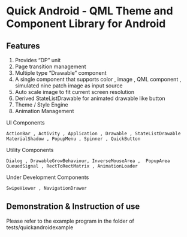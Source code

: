 Quick Android - QML Theme and Component Library for Android
===========================================================

Features
--------

 1. Provides “DP” unit
 2. Page transition management
 3. Multiple type “Drawable” component
  1. A single component that supports color , image , QML component , simulated nine patch image as input source
  2. Auto scale image to fit current screen resolution
  3. Derived StateListDrawable for animated drawable like button
 4. Theme / Style Engine
 5. Animation Management

UI Components

    ActionBar , Activity , Application , Drawable , StateListDrawable
    MaterialShadow , PopupMenu , Spinner , QuickButton

Utility Components

    Dialog , DrawableGrowBehaviour, InverseMouseArea ,  PopupArea
    QueuedSignal , RectToRectMatrix , AnimationLoader

Under Development Components

    SwipeViewer , NavigationDrawer

Demonstration & Instruction of use
----------------------------------

Please refer to the example program in the folder of tests/quickandroidexample
